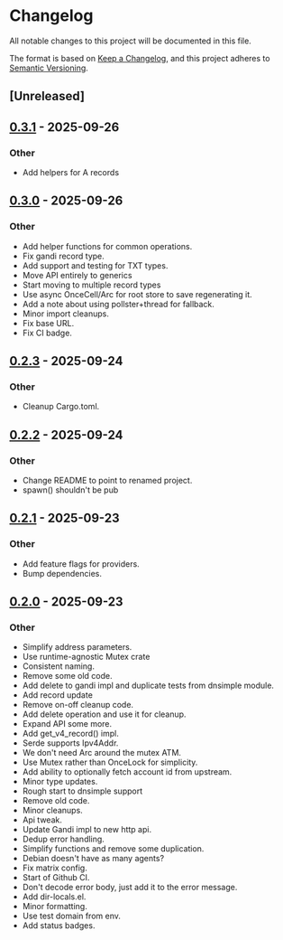 # Changelog

All notable changes to this project will be documented in this file.

The format is based on [Keep a Changelog](https://keepachangelog.com/en/1.0.0/),
and this project adheres to [Semantic Versioning](https://semver.org/spec/v2.0.0.html).

## [Unreleased]

## [0.3.1](https://github.com/tarka/zone-edit/compare/v0.3.0...v0.3.1) - 2025-09-26

### Other

- Add helpers for A records

## [0.3.0](https://github.com/tarka/zone-edit/compare/v0.2.3...v0.3.0) - 2025-09-26

### Other

- Add helper functions for common operations.
- Fix gandi record type.
- Add support and testing for TXT types.
- Move API entirely to generics
- Start moving to multiple record types
- Use async OnceCell/Arc for root store to save regenerating it.
- Add a note about using pollster+thread for fallback.
- Minor import cleanups.
- Fix base URL.
- Fix CI badge.

## [0.2.3](https://github.com/tarka/zone-edit/compare/v0.2.2...v0.2.3) - 2025-09-24

### Other

- Cleanup Cargo.toml.

## [0.2.2](https://github.com/tarka/zone-edit/compare/v0.2.1...v0.2.2) - 2025-09-24

### Other

- Change README to point to renamed project.
- spawn() shouldn't be pub

## [0.2.1](https://github.com/tarka/zone-edit/compare/v0.2.0...v0.2.1) - 2025-09-23

### Other

- Add feature flags for providers.
- Bump dependencies.

## [0.2.0](https://github.com/tarka/zone-edit/compare/v0.1.1...v0.2.0) - 2025-09-23

### Other

- Simplify address parameters.
- Use runtime-agnostic Mutex crate
- Consistent naming.
- Remove some old code.
- Add delete to gandi impl and duplicate tests from dnsimple module.
- Add record update
- Remove on-off cleanup code.
- Add delete operation and use it for cleanup.
- Expand API some more.
- Add get_v4_record() impl.
- Serde supports Ipv4Addr.
- We don't need Arc around the mutex ATM.
- Use Mutex rather than OnceLock for simplicity.
- Add ability to optionally fetch account id from upstream.
- Minor type updates.
- Rough start to dnsimple support
- Remove old code.
- Minor cleanups.
- Api tweak.
- Update Gandi impl to new http api.
- Dedup error handling.
- Simplify functions and remove some duplication.
- Debian doesn't have as many agents?
- Fix matrix config.
- Start of Github CI.
- Don't decode error body, just add it to the error message.
- Add dir-locals.el.
- Minor formatting.
- Use test domain from env.
- Add status badges.
